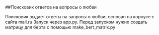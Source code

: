 ##Поисковик ответов на вопросы о любви

Поисковик выдает ответы на запросы о любви, основан на корпусе с сайта mail.ru
Запуск через app.py. Перед запуском нужно создать матрицу для берта с помощью make_bert_matrix.py
